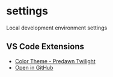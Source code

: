 # settings

Local development environment settings


## VS Code Extensions

- [Color Theme - Predawn Twilight](https://marketplace.visualstudio.com/items?itemName=NikosKornarakis.predawn-twilight)
- [Open in GitHub](https://marketplace.visualstudio.com/items?itemName=ziyasal.vscode-open-in-github)
